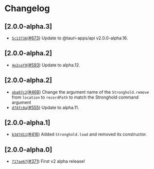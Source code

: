 # Changelog

## \[2.0.0-alpha.3]

- [`5c13736`](https://github.com/tauri-apps/plugins-workspace/commit/5c137365c60790e8d4037d449e8237aa3fffdab0)([#673](https://github.com/tauri-apps/plugins-workspace/pull/673)) Update to @tauri-apps/api v2.0.0-alpha.16.

## \[2.0.0-alpha.2]

- [`4e2cef9`](https://github.com/tauri-apps/plugins-workspace/commit/4e2cef9b702bbbb9cf4ee17de50791cb21f1b2a4)([#593](https://github.com/tauri-apps/plugins-workspace/pull/593)) Update to alpha.12.

## \[2.0.0-alpha.2]

- [`aba07c2`](https://github.com/tauri-apps/plugins-workspace/commit/aba07c27b887c1cc54026024227cb3f74c91e21a)([#468](https://github.com/tauri-apps/plugins-workspace/pull/468)) Change the argument name of the `Stronghold.remove` from `location` to `recordPath` to match the Stronghold command argument
- [`d74fc0a`](https://github.com/tauri-apps/plugins-workspace/commit/d74fc0a097996e90a37be8f57d50b7d1f6ca616f)([#555](https://github.com/tauri-apps/plugins-workspace/pull/555)) Update to alpha.11.

## \[2.0.0-alpha.1]

- [`b3d7d11`](https://github.com/tauri-apps/plugins-workspace/commit/b3d7d11ae32e0970184f53be26e2c5530f78cdf0)([#416](https://github.com/tauri-apps/plugins-workspace/pull/416)) Added `Stronghold.load` and removed its constructor.

## \[2.0.0-alpha.0]

- [`717ae67`](https://github.com/tauri-apps/plugins-workspace/commit/717ae670978feb4492fac1f295998b93f2b9347f)([#371](https://github.com/tauri-apps/plugins-workspace/pull/371)) First v2 alpha release!
